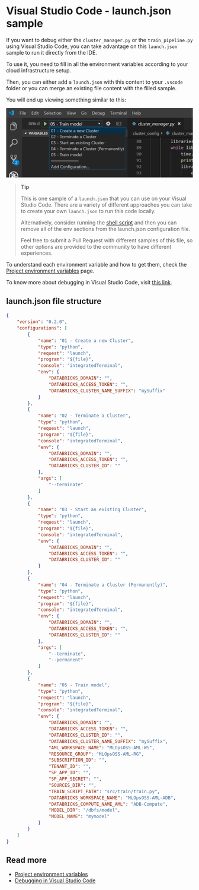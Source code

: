 # Visual Studio Code - launch.json sample

If you want to debug either the `cluster_manager.py` or the `train_pipeline.py`
using Visual Studio Code, you can take advantage on this `launch.json` sample
to run it directly from the IDE.

To use it, you need to fill in all the environment variables
according to your cloud infrastructure setup.

Then, you can either add a `launch.json` with this content to your `.vscode`
folder or you can merge an existing file content with the filled sample.

You will end up viewing something similar to this:

![Local VSCode Debug Options](images/localdev/01-vscode-debug.png)

> **Tip**
> 
> This is one sample of a `launch.json` that you can use
> on your Visual Studio Code. There are a variety of different approaches
> you can take to create your own `launch.json` to run this code locally.
> 
> Alternatively, consider running the 
> [shell script](bash-environment-variables.md) and then you can remove all
> of the env sections from the launch.json configuration file.
>
> Feel free to submit a Pull Request with different samples of this file,
> so other options are provided to the community to have different experiences.

To understand each environment variable and how to get them, check
the [Project environment variables](project-environment-variables.md) page.

To know more about debugging in Visual Studio Code, visit
[this link](https://code.visualstudio.com/Docs/editor/debugging).

## launch.json file structure

```json
{
    "version": "0.2.0",
    "configurations": [
        {
            "name": "01 - Create a new Cluster",
            "type": "python",
            "request": "launch",
            "program": "${file}",
            "console": "integratedTerminal",
            "env": {
                "DATABRICKS_DOMAIN": "",
                "DATABRICKS_ACCESS_TOKEN": "",
                "DATABRICKS_CLUSTER_NAME_SUFFIX": "mySuffix"
            }
        },
        {
            "name": "02 - Terminate a Cluster",
            "type": "python",
            "request": "launch",
            "program": "${file}",
            "console": "integratedTerminal",
            "env": {
                "DATABRICKS_DOMAIN": "",
                "DATABRICKS_ACCESS_TOKEN": "",
                "DATABRICKS_CLUSTER_ID": ""
            },
            "args": [
                "--terminate"
            ]
        },
        {
            "name": "03 - Start an existing Cluster",
            "type": "python",
            "request": "launch",
            "program": "${file}",
            "console": "integratedTerminal",
            "env": {
                "DATABRICKS_DOMAIN": "",
                "DATABRICKS_ACCESS_TOKEN": "",
                "DATABRICKS_CLUSTER_ID": ""
            }
        },
        {
            "name": "04 - Terminate a Cluster (Permanently)",
            "type": "python",
            "request": "launch",
            "program": "${file}",
            "console": "integratedTerminal",
            "env": {
                "DATABRICKS_DOMAIN": "",
                "DATABRICKS_ACCESS_TOKEN": "",
                "DATABRICKS_CLUSTER_ID": ""
            },
            "args": [
                "--terminate",
                "--permanent"
            ]
        },
        {
            "name": "05 - Train model",
            "type": "python",
            "request": "launch",
            "program": "${file}",
            "console": "integratedTerminal",
            "env": {
                "DATABRICKS_DOMAIN": "",
                "DATABRICKS_ACCESS_TOKEN": "",
                "DATABRICKS_CLUSTER_ID": "",
                "DATABRICKS_CLUSTER_NAME_SUFFIX": "mySuffix",
                "AML_WORKSPACE_NAME": "MLOpsOSS-AML-WS",
                "RESOURCE_GROUP": "MLOpsOSS-AML-RG",
                "SUBSCRIPTION_ID": "",
                "TENANT_ID": "",
                "SP_APP_ID": "",
                "SP_APP_SECRET": "",
                "SOURCES_DIR": "",
                "TRAIN_SCRIPT_PATH": "src/train/train.py",
                "DATABRICKS_WORKSPACE_NAME": "MLOpsOSS-AML-ADB",
                "DATABRICKS_COMPUTE_NAME_AML": "ADB-Compute",
                "MODEL_DIR": "/dbfs/model",
                "MODEL_NAME": "mymodel"
            }
        }
    ]
}
```

## Read more

* [Project environment variables](project-environment-variables.md)
* [Debugging in Visual Studio Code](https://code.visualstudio.com/Docs/editor/debugging)